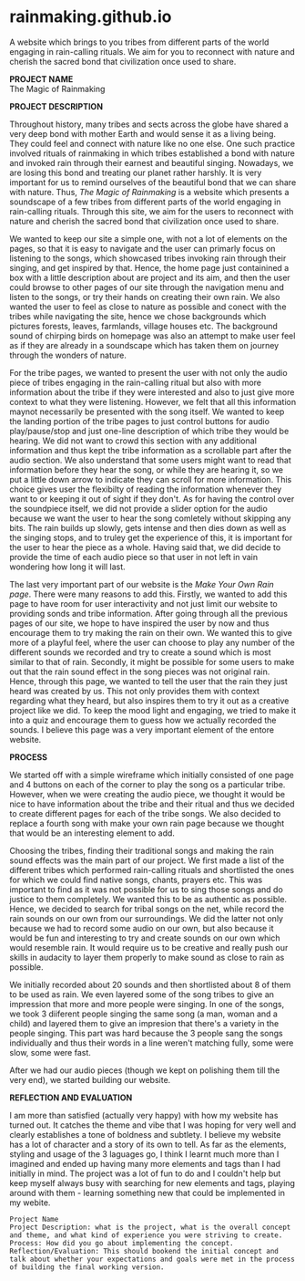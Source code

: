 # rainmaking.github.io
A website which brings to you tribes from different parts of the world engaging in rain-calling rituals.  We aim for you to reconnect with nature and cherish the sacred bond that civilization once used to share.

<b>PROJECT NAME</b><br>
The Magic of Rainmaking

<b>PROJECT DESCRIPTION</b>
<p>Throughout history, many tribes and sects across the globe have shared a very deep bond with mother Earth and would sense it as a living being. They could feel and connect with nature like no one else. One such practice involved rituals of rainmaking in which tribes established a bond with nature and invoked rain through their earnest and beautiful singing. Nowadays, we are losing this bond and treating our planet rather harshly. It is very important for us to remind ourselves of the beautiful bond that we can share with nature. Thus, <i>The Magic of Rainmaking</i> is a website which presents a soundscape of a few tribes from different parts of the world engaging in rain-calling rituals. Through this site, we aim for the users to reconnect with nature and cherish the sacred bond that civilization once used to share.</p>
<p>We wanted to keep our site a simple one, with not a lot of elements on the pages, so that it is easy to navigate and the user can primarly focus on listening to the songs, which showcased tribes invoking rain through their singing, and get inspired by that. Hence, the home page just containined a box with a little description about are project and its aim, and then the user could browse to other pages of our site through the navigation menu and listen to the songs, or try their hands on creating their own rain. We also wanted the user to feel as close to nature as possible and conect with the tribes while navigating the site, hence we chose backgrounds which pictures forests, leaves, farmlands, village houses etc. The background sound of chirping birds on homepage was also an attempt to make user feel as if they are already in a soundscape which has taken them on journey through the wonders of nature.</p>
<p>For the tribe pages, we wanted to present the user with not only the audio piece of tribes engaging in the rain-calling ritual but also with more information about the tribe if they were interested and also to just give more context to what they were listening. However, we felt that all this information maynot necessarily be presented with the song itself. We wanted to keep the landing portion of the tribe pages to just control buttons for audio play/pause/stop and just one-line description of which tribe they would be hearing. We did not want to crowd this section with any additional information and thus kept the tribe information as a scrollable part after the audio section. We also understand that some users might want to read that information before they hear the song, or while they are hearing it, so we put a little down arrow to indicate they can scroll for more information. This choice gives user the flexibilty of reading the information whenever they want to or keeping it out of sight if they don't. As for having the control over the soundpiece itself, we did not provide a slider option for the audio because we want the user to hear the song comletely without skipping any bits. The rain builds up slowly, gets intense and then dies down as well as the singing stops, and to truley get the experience of this, it is important for the user to hear the piece as a whole. Having said that, we did decide to provide the time of each audio piece so that user in not left in vain wondering how long it will last.</p>
<p>The last very important part of our website is the <i>Make Your Own Rain page</i>. There were many reasons to add this. Firstly, we wanted to add this page to have room for user interactivity and not just limit our website to providing sonds and tribe information. After going through all the previous pages of our site, we hope to have inspired the user by now and thus encourage them to try making the rain on their own. We wanted this to give more of a playful feel, where the user can choose to play any number of the different sounds we recorded and try to create a sound which is most similar to that of rain. Secondly, it might be possible for some users to make out that the rain sound effect in the song pieces was not original rain. Hence, through this page, we wanted to tell the user that the rain they just heard was created by us. This not only provides them with context regarding what they heard, but also inspires them to try it out as a creative project like we did. To keep the mood light and engaging, we tried to make it into a quiz and encourage them to guess how we actually recorded the sounds. I believe this page was a very important element of the entore website.</p>

<b>PROCESS</b>
<p>We started off with a simple wireframe which initially consisted of one page and 4 buttons on each of the corner to play the song os a particular tribe. However, when we were creating the audio piece, we thought it would be nice to have information about the tribe and their ritual and thus we decided to create different pages for each of the tribe songs. We also decided to replace a fourth song with make your own rain page because we thought that would be an interesting element to add.</p>
<p>Choosing the tribes, finding their traditional songs and making the rain sound effects was the main part of our project. We first made a list of the different tribes which performed rain-calling rituals and shortlisted the ones for which we could find native songs, chants, prayers etc. This was important to find as it was not possible for us to sing those songs and do justice to them completely. We wanted this to be as authentic as possible. Hence, we decided to search for tribal songs on the net, while record the rain sounds on our own from our surroundings. We did the latter not only because we had to record some audio on our own, but also because it would be fun and interesting to try and create sounds on our own which would resemble rain. It would require us to be creative and really push our skills in audacity to layer them properly to make sound as close to rain as possible.</p>
<p>We initially recorded about 20 sounds and then shortlisted about 8 of them to be used as rain. We even layered some of the song tribes to give an impression that more and more people were singing. In one of the songs, we took 3 diiferent people singing the same song (a man, woman and a child) and layered them to give an impresion that there's a variety in the people singing. This part was hard because the 3 people sang the songs individually and thus their words in a line weren't matching fully, some were slow, some were fast.</p>
<p>After we had our audio pieces (though we kept on polishing them till the very end), we started building our website. 

<b>REFLECTION AND EVALUATION</b>
<p>I am more than satisfied (actually very happy) with how my website has turned out. It catches the theme and vibe that I was hoping for very well and clearly establishes a tone of boldness and subtlety. I believe my website has a lot of character and a story of its own to tell. As far as the elements, styling and usage of the 3 laguages go, I think I learnt much more than I imagined and ended up having many more elements and tags than I had initially in mind. The project was a lot of fun to do and I couldn't help but keep myself always busy with searching for new elements and tags, playing around with them - learning something new that could be implemented in my webite.</p>





    Project Name
    Project Description: what is the project, what is the overall concept and theme, and what kind of experience you were striving to create.
    Process: How did you go about implementing the concept.
    Reflection/Evaluation: This should bookend the initial concept and talk about whether your expectations and goals were met in the process of building the final working version.
